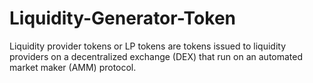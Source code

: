 # Liquidity-Generator-Token
Liquidity provider tokens or LP tokens are tokens issued to liquidity providers on a decentralized exchange (DEX) that run on an automated market maker (AMM) protocol.
